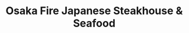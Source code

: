 ---
layout: place
title: "Osaka Fire Japanese Steakhouse & Seafood"
permalink: /texas/odessa/osaka-fire-japanese-steakhouse-seafood.html
stateAbbr: TX
stateName: Texas
cityName: Odessa
seo:
  name: "Osaka Fire Japanese Steakhouse & Seafood"
  type: Restaurant
  links: null
description: "Looking for sushi in Odessa, Texas? Check out Osaka Fire Japanese Steakhouse & Seafood for a delightful Japanese dining experience. Enjoy a variety of sushi ..."
place_id: ChIJ6W8qZr3P-4YR7t0DDBU8iGA
photos:
  - name: >-
      places/ChIJ6W8qZr3P-4YR7t0DDBU8iGA/photos/AeeoHcJfTFTY6yEDo575c7UJqXatooObq9E9jhYvjJj-Ufaz_S_7_Petbj8MX7fXevAx8x_Dvb1IYlSp_lFA-uUbr0fjT7GKiCsZxI-jItl3zETadKjRozQhljW8VtHphQYSec7FQc-aPKL9HzmAUoaXbY5xDNb71CTY6HR7NTEzckOSNm_NgWR9fUdqpK0S3ORcCKvZ3zJ3VIFsHpIrvBNAFGFcdgCR78KfP2zKUS7t4YI4tHMSdbrdU0uGLnciREpLp3osy4umaD30-O_8W9kWh6mZu7uu-Pw8pJQC1EaV4BWciw
    widthPx: 642
    heightPx: 524
    authorAttributions:
      - displayName: Osaka Fire Japanese Steakhouse & Seafood
        uri: https://maps.google.com/maps/contrib/111767421943446042076
        photoUri: >-
          https://lh3.googleusercontent.com/a-/ALV-UjXr2zbcRlMYk8JBPQYKKrQkMcZW79V19RTYe2eBXpAq50VPEVj_=s100-p-k-no-mo
    flagContentUri: >-
      https://www.google.com/local/imagery/report/?cb_client=maps_api_places.places_api&image_key=!1e10!2sAF1QipNCdCRSiQOTvahejHp4wjmE5ENyoK3qUi_9qzx9&hl=en-US
    googleMapsUri: >-
      https://www.google.com/maps/place//data=!3m4!1e2!3m2!1sAF1QipNCdCRSiQOTvahejHp4wjmE5ENyoK3qUi_9qzx9!2e10!4m2!3m1!1s0x86fbcfbd662a6fe9:0x60883c150c03ddee
  - name: >-
      places/ChIJ6W8qZr3P-4YR7t0DDBU8iGA/photos/AeeoHcLdAKeEOBlK6jj_hMvnsDC3R8Ca9U_RCWXM3DcqvP_RbYRyrEkNhTCYvdyQYKsQJXLY3kHtWS_rIuSlzBkTX4hcLpViTwBFmpSc68wsbJCSxFb6yb_2Bdneymr3bYMQ3R4tXf0PegkMKYyHTSgxYxegVJIrqF1L3ID9VMq6Ebi6Yz3bBTd7n5cloDBKSEnwezpKZCisBKxtfhkXDokYYdESByfKkLMzCqAM03VgoxM939-UdOkcxw2Q956ESzQkkqRI73fbLEK6BlRbT2lG1PYVuGVtYc4ExNewvhS8QSPAOA
    widthPx: 2889
    heightPx: 3669
    authorAttributions:
      - displayName: Osaka Fire Japanese Steakhouse & Seafood
        uri: https://maps.google.com/maps/contrib/111767421943446042076
        photoUri: >-
          https://lh3.googleusercontent.com/a-/ALV-UjXr2zbcRlMYk8JBPQYKKrQkMcZW79V19RTYe2eBXpAq50VPEVj_=s100-p-k-no-mo
    flagContentUri: >-
      https://www.google.com/local/imagery/report/?cb_client=maps_api_places.places_api&image_key=!1e10!2sAF1QipMsBRj0xHc1WhkO1LkoAKZHqa1VCFi40w8FeaBC&hl=en-US
    googleMapsUri: >-
      https://www.google.com/maps/place//data=!3m4!1e2!3m2!1sAF1QipMsBRj0xHc1WhkO1LkoAKZHqa1VCFi40w8FeaBC!2e10!4m2!3m1!1s0x86fbcfbd662a6fe9:0x60883c150c03ddee
  - name: >-
      places/ChIJ6W8qZr3P-4YR7t0DDBU8iGA/photos/AeeoHcJgiUCChRmtZ4GL_e0eGPw2D5qbnxjsScpmECyekTe-WQ0YGdT-Id3DRzVe7tu-mNMFJ5PRW6opRLlRu1BPue10axo7rqszkp4kWie-p6HxEsb_zkeSIge5pbbwYp4pXgpyNhvYANIBnoJwZOyc-1Zis1gYZv_MC9XrZvWTbQ-m2zHigltxX7T09uiZZzn5OjpBNR53FM9zl99KmuXIE_K2Aam8o1zKrhOfdgHSxwJ39oDGE4IfVjOjEZTvZbTWrLMyrg-TmuGxaLJyCphKomgFjUlfybdx5Yzmb20CwPe7UA
    widthPx: 4800
    heightPx: 3196
    authorAttributions:
      - displayName: Osaka Fire Japanese Steakhouse & Seafood
        uri: https://maps.google.com/maps/contrib/111767421943446042076
        photoUri: >-
          https://lh3.googleusercontent.com/a-/ALV-UjXr2zbcRlMYk8JBPQYKKrQkMcZW79V19RTYe2eBXpAq50VPEVj_=s100-p-k-no-mo
    flagContentUri: >-
      https://www.google.com/local/imagery/report/?cb_client=maps_api_places.places_api&image_key=!1e10!2sAF1QipPwFLR3qi-zs1dHQOVWShrnr11j3nUzzWsVJubr&hl=en-US
    googleMapsUri: >-
      https://www.google.com/maps/place//data=!3m4!1e2!3m2!1sAF1QipPwFLR3qi-zs1dHQOVWShrnr11j3nUzzWsVJubr!2e10!4m2!3m1!1s0x86fbcfbd662a6fe9:0x60883c150c03ddee
  - name: >-
      places/ChIJ6W8qZr3P-4YR7t0DDBU8iGA/photos/AeeoHcIuUKuPasJjWag75pJ-lAjni4wehaEEzxZMrrTqAYHDhz0tdSaMw_iMpo_foB7Iu2TZA1t6Kpg9UjOih8K2BJHwsypZit6OtlosV4AdkFv1x-XK0ti1CJ8vqcnU4c_LWjWrn8S4X4X_kUbdbUnY7XhQve6CSq7yVeOOy0jBNZGj8-0wCNZTu2etU7P4C-m-mfSRGLA_dF6W-oKioz03QV0MtYcR0WLW0_lTd08oSYqkmZaT0z1iEDAwXiLq13JQ7XjsL8PjxnsDP434RiVAE7LQU9qAeLUaLNTnESN6jCNE_N6S3jQWe6j1juwm8NiF7_O9inc9uN7YriHFUWvvqXQhElmZIUVfvjJdp_u2CFOBnddfT9W7DVLHd0S62hzcm_KT-rkkHxWPNTeAlW0zHRUeKbu-zCWQ_X43_boYswNOzvDO
    widthPx: 3024
    heightPx: 4032
    authorAttributions:
      - displayName: Clarissa Mosley
        uri: https://maps.google.com/maps/contrib/107997286564416802077
        photoUri: >-
          https://lh3.googleusercontent.com/a/ACg8ocJrinC__A0UdRVASZ66-xM3mk9UtDsrbXxUE0wI3JQCcTmY8g=s100-p-k-no-mo
    flagContentUri: >-
      https://www.google.com/local/imagery/report/?cb_client=maps_api_places.places_api&image_key=!1e10!2sCIHM0ogKEICAgMCI28-q4gE&hl=en-US
    googleMapsUri: >-
      https://www.google.com/maps/place//data=!3m4!1e2!3m2!1sCIHM0ogKEICAgMCI28-q4gE!2e10!4m2!3m1!1s0x86fbcfbd662a6fe9:0x60883c150c03ddee
  - name: >-
      places/ChIJ6W8qZr3P-4YR7t0DDBU8iGA/photos/AeeoHcLoa-y4mZdDEyR--PTPR_nZ3ZZ_Q4hLWrazZLTmQsPU5a2VaxMww0D-V_EqAlqlOmb8KO4N7xQiU5nDNHIubzVOx_qF3WSx1Q_bJ_MNCnM_3j-PtHpIR6aQGiCLrxFiEuB_gedOPH42pJwtYmM70V6vI412c0WduxHThWLuQq5QawlObnj7_xqd-OYFTy6ZT_EQF7LX07ckVjMY_OZIsQLm6-i6NwM8XiXdvIg3dUsCEgdXrCyo8nVU00Bz5DwplbrMjOWD_FHzfOXeDmIdTn3_gwPZRiCaOzCiNYFgHH_pQNO8kMHnvEXIIL96Zj6L-TandwDu8dNrxeCUkz8-EMviuwYEy1Df4-sE8FcLERMwI5dBJk7uQRVZzSAkxFsNA2VTWEllLlYEuBO_ypAzMRLqIVu-P2S_tHQsXIZQyM065CQ9
    widthPx: 748
    heightPx: 815
    authorAttributions:
      - displayName: Elizabeth Karola La O Beltran
        uri: https://maps.google.com/maps/contrib/100431069170871562992
        photoUri: >-
          https://lh3.googleusercontent.com/a/ACg8ocIYTm6v1_6_Y2AwvUwGObHOxxxUQkWk7Zp1MIqFidgSlAxdDA=s100-p-k-no-mo
    flagContentUri: >-
      https://www.google.com/local/imagery/report/?cb_client=maps_api_places.places_api&image_key=!1e10!2sCIHM0ogKEICAgIDd6bzchQE&hl=en-US
    googleMapsUri: >-
      https://www.google.com/maps/place//data=!3m4!1e2!3m2!1sCIHM0ogKEICAgIDd6bzchQE!2e10!4m2!3m1!1s0x86fbcfbd662a6fe9:0x60883c150c03ddee
  - name: >-
      places/ChIJ6W8qZr3P-4YR7t0DDBU8iGA/photos/AeeoHcKnlkw7ur4_PeDPLWiF_UW3bgqSj7t1DUk9hildBVwj1PHqKNQUe4t_CncZISoBE1dtLP-p8W1ijZ1Ljb_0jskAQ58YE1Dl-UeJDizHYip5WihIaVqeyLt2tIvzxqr0d8oIBrsp24JGXyOpopGUhNVYZhxf3RO-hmUAYQI238sospMgHcQIGe0tCGTYatjIiu2P7yV_m2Rr_fGIlF-1rHfKnhAmE0Z4XekROWWvFk_7OTRC-jqNHE38wXQrcHzUt5NguJm2B7B7I78kzbbl-LWJvtmqoxOmo0aIBz4i9rGxAZGs1zv0g-M7JG3qGZsuKoMzbMrQllpVas29XSggcp9rfPrhqFHFdzOMU7CJVeqTc2AhAiSW0I-ppC_5jidTFCYDqs2JcFsvWaYALf4zXgj8uA8-YLyjxJobU80Q8IXe0pR0
    widthPx: 4096
    heightPx: 1842
    authorAttributions:
      - displayName: Danny Cano
        uri: https://maps.google.com/maps/contrib/114614086902374549020
        photoUri: >-
          https://lh3.googleusercontent.com/a-/ALV-UjUteSd_KDf4KmlUym-S5oqgtK65azGTvUCEn58pkRoMxgXLJcq5=s100-p-k-no-mo
    flagContentUri: >-
      https://www.google.com/local/imagery/report/?cb_client=maps_api_places.places_api&image_key=!1e10!2sCIHM0ogKEICAgICLxqmH0QE&hl=en-US
    googleMapsUri: >-
      https://www.google.com/maps/place//data=!3m4!1e2!3m2!1sCIHM0ogKEICAgICLxqmH0QE!2e10!4m2!3m1!1s0x86fbcfbd662a6fe9:0x60883c150c03ddee
  - name: >-
      places/ChIJ6W8qZr3P-4YR7t0DDBU8iGA/photos/AeeoHcJnZxql0qsbN0mwaqGMXh41gWrNqukUx_5-OhXIJ0SRNLzPvnNssy--Vtm62rXUtFOccqnu-pO2EdHv1GZ3bO3sm3RVEqedMou_wtiiA1NLMQlvzSOj6tg84xjSR42qK2YxEZ1HvDOQy7fGKjNB7X0vzNDTjBc4vk0Fg8UyGpW7fEHsnLpybD4kBR4-GvdSe0Z1Uk5E0tWIfUxhMf4Umi3LkXH44iRxU4Pl3O8HxguJuKPGRZl0vNlw3HhGsp6s64oArFLoxIIlbaQqvHqMd9bA3KVPd1EF_c4E0vGRIWDoQqyOuwRH3Uuj1BrrFc6VOO2v_XOPMCdHgdetgv2qxfe8z1mYSQOV-uk8UAEtBRgYYImV80A8IBq5mwYdIVAyzIHd_II6r7HeHtyjhHsbZ2RjKuMkfVmTIfvlTlBkATCCLPdN
    widthPx: 4032
    heightPx: 1908
    authorAttributions:
      - displayName: Roboam Escalante
        uri: https://maps.google.com/maps/contrib/106423362709116974320
        photoUri: >-
          https://lh3.googleusercontent.com/a-/ALV-UjUkAJB9TheaeDXxu6r_QQqpaAb9ReeamrSvyHN6_Wz8-dSfXot4bg=s100-p-k-no-mo
    flagContentUri: >-
      https://www.google.com/local/imagery/report/?cb_client=maps_api_places.places_api&image_key=!1e10!2sCIHM0ogKEICAgIDG9I3unQE&hl=en-US
    googleMapsUri: >-
      https://www.google.com/maps/place//data=!3m4!1e2!3m2!1sCIHM0ogKEICAgIDG9I3unQE!2e10!4m2!3m1!1s0x86fbcfbd662a6fe9:0x60883c150c03ddee
  - name: >-
      places/ChIJ6W8qZr3P-4YR7t0DDBU8iGA/photos/AeeoHcLoDEFC27VKo2SkjEHo6GA1nFQS-u2R_FuilTh8CXI2hsVnLrCzF1XaGqRt3cOZFJjao3XZ5ew3M-PxY_Nq9VumvwIUzY5SXCzMsWPknWaTQJDtAx1bdFEypA5EEynE_zegNZWdHqPmaQXWsi658Kg8sm-PI5ZjayIREEe4Q2a5X9LqZkdIffy5X0XRcdv8gMGT_GwKxZEjDYGFI8SH1t5MuZ5mKM-x-Q0-lhKq5RmuVyXfuzUpV0irf6SsTYNs_ta9uPgcSWUy_fF6RQjVqKbzJRaobV8_Z2U-rpIXJfFdB1yQi0dBOqGML8MmxcTRg8MCy6qJR1grwBhqJYhk577pATnsNBSN21uBkpBoyVbCfRLX-BxA_wNqfycEW9oYjJuuAUnPXrgq2tnyAUBxdZkuLfUC2K29fZiPQ3Knr2L66w
    widthPx: 3024
    heightPx: 4032
    authorAttributions:
      - displayName: Thomas Fisher
        uri: https://maps.google.com/maps/contrib/104804738553105497978
        photoUri: >-
          https://lh3.googleusercontent.com/a/ACg8ocJoTWT6yAkSAzBozwGzo3URW41FdKJz2AD4sCpqP0Gm_Woj=s100-p-k-no-mo
    flagContentUri: >-
      https://www.google.com/local/imagery/report/?cb_client=maps_api_places.places_api&image_key=!1e10!2sCIHM0ogKEICAgICbvvHLQg&hl=en-US
    googleMapsUri: >-
      https://www.google.com/maps/place//data=!3m4!1e2!3m2!1sCIHM0ogKEICAgICbvvHLQg!2e10!4m2!3m1!1s0x86fbcfbd662a6fe9:0x60883c150c03ddee
  - name: >-
      places/ChIJ6W8qZr3P-4YR7t0DDBU8iGA/photos/AeeoHcLIW26jF5ivpCqqPDJUIpDLLltukct-kdexNHHq1LhwCBL1C6IQGOpK6OFykcaRll0jDY3Z0iNY2WCZklFI4MKYTzEpDe3hwORgK--MuOb1eLy2f_7mwDVcXLF4I0KehUvueJs7RdcZluwWNJ0a4MOMbU0Rs3o50k7x_ER93_tkESfYx3Raf140RLM1tD5ieccS3Zncv0oJyyhOmcRgleke7AQV0e3yaOK8pysjL7HdQ3BpJkrl7tU0RcLs-6UYAnMfJumaoZrLr_NJ5hWoshkUqPsgbK9W4gzqvkbQtTCCAntQcs65xcs3TtAkldo2vFiRWpmr_e3_zAShJ-JvZnuL9zyt3cJzT5yDKIfgjKl51LCmUc4HnTS_uGvtLWDqVgXF0cE87hu2mU7CqSRl3yESw71cVeI5U6n6Lv4t_Ra4hV9P
    widthPx: 4000
    heightPx: 3000
    authorAttributions:
      - displayName: Matt Ortiz
        uri: https://maps.google.com/maps/contrib/116381306642828947767
        photoUri: >-
          https://lh3.googleusercontent.com/a-/ALV-UjXskPZr_i9viDGKf1Rn5x1QN1R1QWhTk7IgypAJsxh1SUzwCaQ=s100-p-k-no-mo
    flagContentUri: >-
      https://www.google.com/local/imagery/report/?cb_client=maps_api_places.places_api&image_key=!1e10!2sCIHM0ogKEICAgICZu82JggE&hl=en-US
    googleMapsUri: >-
      https://www.google.com/maps/place//data=!3m4!1e2!3m2!1sCIHM0ogKEICAgICZu82JggE!2e10!4m2!3m1!1s0x86fbcfbd662a6fe9:0x60883c150c03ddee
  - name: >-
      places/ChIJ6W8qZr3P-4YR7t0DDBU8iGA/photos/AeeoHcKvV5AUaSSNZsvgiIq30SyxkWLff_mkZr8Sg7tfbPPdiL0zeYGIA0N3ox0RxCO6sgsX4wE49RlXvTt9YmERyBO6xBeWH2tAM_vmK7zCQ2TNIbG1VNmGH4qtiUHP0eBO4Qg7oZKDtVd7n8fx27jxaU55yja1CIb0Sfk07CPY7MWcDoYhD3Jo_GRgOhB8XahmqQaRgJjvOLT43baRKiKql9nwvrm2ld8TOofQyp32p8CxnOSCeNoCQy7hra3wYhFMe8IbzHWM2YfbJXbjmcX5DXU7Qo7UXO9pZNe58YScCTko8A
    widthPx: 1200
    heightPx: 799
    authorAttributions:
      - displayName: Osaka Fire Japanese Steakhouse & Seafood
        uri: https://maps.google.com/maps/contrib/111767421943446042076
        photoUri: >-
          https://lh3.googleusercontent.com/a-/ALV-UjXr2zbcRlMYk8JBPQYKKrQkMcZW79V19RTYe2eBXpAq50VPEVj_=s100-p-k-no-mo
    flagContentUri: >-
      https://www.google.com/local/imagery/report/?cb_client=maps_api_places.places_api&image_key=!1e10!2sAF1QipP77ojnYHK7Uru4mWMTtxcl33k5nl0lIrtTI59s&hl=en-US
    googleMapsUri: >-
      https://www.google.com/maps/place//data=!3m4!1e2!3m2!1sAF1QipP77ojnYHK7Uru4mWMTtxcl33k5nl0lIrtTI59s!2e10!4m2!3m1!1s0x86fbcfbd662a6fe9:0x60883c150c03ddee
address: 4020 Faudree Rd, Odessa, TX 79765, USA
street: 4020 Faudree Rd
city: Odessa
state: TX
zip: '79765'
country: USA
neighborhood: null
latitude: '31.915069'
longitude: '-102.287466'
accessibility_options:
  wheelchairAccessibleParking: true
  wheelchairAccessibleEntrance: true
  wheelchairAccessibleRestroom: true
  wheelchairAccessibleSeating: true
business_status: OPERATIONAL
name: Osaka Fire Japanese Steakhouse & Seafood
google_maps_links:
  directionsUri: >-
    https://www.google.com/maps/dir//''/data=!4m7!4m6!1m1!4e2!1m2!1m1!1s0x86fbcfbd662a6fe9:0x60883c150c03ddee!3e0
  placeUri: https://maps.google.com/?cid=6955875685567290862
  writeAReviewUri: >-
    https://www.google.com/maps/place//data=!4m3!3m2!1s0x86fbcfbd662a6fe9:0x60883c150c03ddee!12e1
  reviewsUri: >-
    https://www.google.com/maps/place//data=!4m4!3m3!1s0x86fbcfbd662a6fe9:0x60883c150c03ddee!9m1!1b1
  photosUri: >-
    https://www.google.com/maps/place//data=!4m3!3m2!1s0x86fbcfbd662a6fe9:0x60883c150c03ddee!10e5
primary_type: Japanese Restaurant
opening_hours:
  regular: null
  current: null
secondary_opening_hours:
  regular:
    weekdayDescriptions: null
    type: null
  current:
    weekdayDescriptions: null
    type: null
phone: null
price_level: null
price_range: null
rating: null
rating_count: 0
website: null
reviews: null
parking_options: null
payment_options: null
allow_dogs: null
curbside_pickup: null
delivery: null
dine_in: null
good_for_children: null
good_for_groups: null
good_for_sports: null
live_music: null
menu_for_children: null
outdoor_seating: null
reservable: null
restroom: null
serves_beer: null
serves_breakfast: null
serves_brunch: null
serves_cocktails: null
serves_coffee: null
serves_dinner: null
serves_dessert: null
serves_lunch: null
serves_vegetarian_food: null
serves_wine: null
takeout: null
summary: null

---